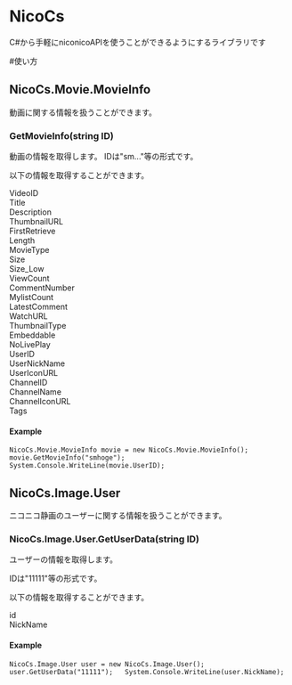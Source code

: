 # NicoCs

C#から手軽にniconicoAPIを使うことができるようにするライブラリです

#使い方

## NicoCs.Movie.MovieInfo

動画に関する情報を扱うことができます。

### GetMovieInfo(string ID)

動画の情報を取得します。
IDは"sm..."等の形式です。

以下の情報を取得することができます。

VideoID  
Title  
Description  
ThumbnailURL  
FirstRetrieve  
Length  
MovieType  
Size  
Size_Low  
ViewCount  
CommentNumber  
MylistCount  
LatestComment  
WatchURL  
ThumbnailType  
Embeddable  
NoLivePlay  
UserID  
UserNickName  
UserIconURL  
ChannelID  
ChannelName  
ChannelIconURL  
Tags  

#### Example
`
NicoCs.Movie.MovieInfo movie = new NicoCs.Movie.MovieInfo();  
movie.GetMovieInfo("smhoge");  
System.Console.WriteLine(movie.UserID);  
`
## NicoCs.Image.User

ニコニコ静画のユーザーに関する情報を扱うことができます。

### NicoCs.Image.User.GetUserData(string ID)

ユーザーの情報を取得します。

IDは"11111"等の形式です。

以下の情報を取得することができます。

id  
NickName  

#### Example
`
NicoCs.Image.User user = new NicoCs.Image.User();  
user.GetUserData("11111");  
System.Console.WriteLine(user.NickName);  
`
